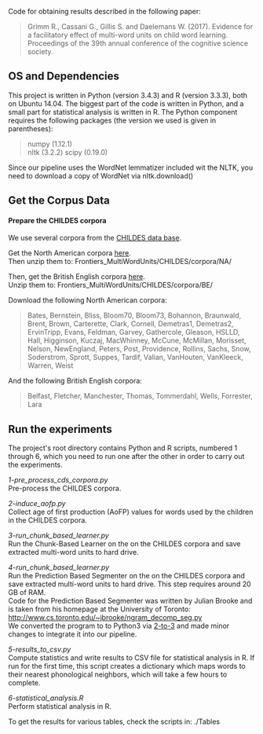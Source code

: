 Code for obtaining results described in the following paper:

> Grimm R., Cassani G., Gillis S. and Daelemans W. (2017). Evidence for a facilitatory effect of multi-word units on child word learning. Proceedings of the 39th annual conference of the cognitive science society.

## OS and Dependencies

This project is written in Python (version 3.4.3) and R (version 3.3.3), both on Ubuntu 14.04. The biggest part of the code is written in Python, and a small part for statistical analysis is written in R. 
The Python component requires the following packages (the version we used is given in parentheses):
> numpy (1.12.1)  
nltk (3.2.2) 
scipy (0.19.0)  

Since our pipeline uses the WordNet lemmatizer included wit the NLTK, you need to download a copy of WordNet via nltk.download()

## Get the Corpus Data

#### Prepare the CHILDES corpora 

We use several corpora from the [CHILDES data base](http://childes.talkbank.org/).  

Get the North American corpora [here](http://childes.talkbank.org/data-xml/Eng-NA/).    
Then unzip them to: Frontiers_MultiWordUnits/CHILDES/corpora/NA/

Then, get the British English corpora [here](http://childes.talkbank.org/data-xml/Eng-UK/).  
Unzip them to: Frontiers_MultiWordUnits/CHILDES/corpora/BE/

Download the following North American corpora:
> Bates, Bernstein, Bliss, Bloom70, Bloom73, Bohannon, Braunwald, Brent, Brown, Carterette, Clark, Cornell, Demetras1, Demetras2, ErvinTripp, Evans, Feldman, Garvey, Gathercole,  Gleason, HSLLD, Hall, Higginson, Kuczaj, MacWhinney, McCune, McMillan, Morisset, Nelson, NewEngland, Peters, Post, Providence, Rollins, Sachs, Snow, Soderstrom, Sprott, Suppes, Tardif, Valian, VanHouten, VanKleeck, Warren, Weist

And the following British English corpora:  
> Belfast, Fletcher, Manchester, Thomas, Tommerdahl, Wells, Forrester, Lara

## Run the experiments 

The project's root directory contains Python and R scripts, numbered 1 through 6, which you need to run one after the other in order to carry out the experiments. 

*1-pre_process_cds_corpora.py*      
Pre-process the CHILDES corpora.

*2-induce_aofp.py*       
Collect age of first production (AoFP) values for words used by the children in the CHILDES corpora.

*3-run_chunk_based_learner.py*        
Run the Chunk-Based Learner on the on the CHILDES corpora and save extracted multi-word units to hard drive.

*4-run_chunk_based_learner.py*        
Run the Prediction Based Segmenter on the on the CHILDES corpora and save extracted multi-word units to hard drive. This step requires around 20 GB of RAM.  
Code for the Prediction Based Segmenter was written by Julian Brooke and is taken from his homepage at the University of Toronto: http://www.cs.toronto.edu/~jbrooke/ngram_decomp_seg.py  
We converted the program to to Python3 via [2-to-3](https://docs.python.org/2/library/2to3.html) and made minor changes to integrate it into our pipeline. 

*5-results_to_csv.py*  
Compute statistics and write results to CSV file for statistical analysis in R. If run for the first time, this script creates a dictionary which maps words to their nearest phonological neighbors, which will take a few hours to complete.

*6-statistical_analysis.R*  
Perform statistical analysis in R.

To get the results for various tables, check the scripts in: ./Tables
